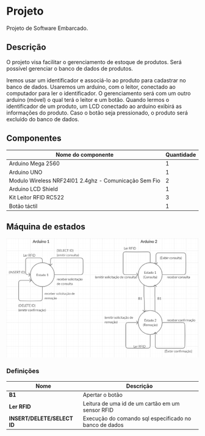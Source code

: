 # Projeto
Projeto de Software Embarcado.

## Descrição

O projeto visa facilitar o gerenciamento de estoque de produtos. Será possível gerenciar o banco de dados de produtos.

Iremos usar um identificador e associá-lo ao produto para cadastrar no banco de dados.
Usaremos um arduino, com o leitor, conectado ao computador para ler o identificador.
O gerenciamento será com um outro arduino (móvel) o qual terá o leitor e um botão. Quando lermos o identificador de um produto, um LCD conectado ao arduino exibirá
as informações do produto. Caso o botão seja pressionado, o produto será excluído do banco de dados.


## Componentes


| **Nome do componente**                | **Quantidade** |
| -------------------------------- | ------------- |
| Arduino Mega 2560                                      | 1 |
| Arduino UNO                                            | 1 |
| Modulo Wireless NRF24l01 2.4ghz - Comunicação Sem Fio  |  2 |
| Arduino LCD Shield                                     | 1 |
| Kit Leitor RFID RC522                                  | 3 |
| Botão táctil                                           | 1 |

## Máquina de estados

<img src="maquina_de_estados.png">

### Definições

| **Nome** | **Descrição** |
| --- | --- |
| **B1** | Apertar o botão |
| **Ler RFID** | Leitura de uma id de um cartão em um sensor RFID |
| **INSERT/DELETE/SELECT ID** | Execução do comando sql especificado no banco de dados |